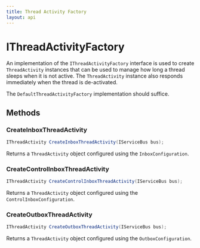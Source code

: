 ```yaml
---
title: Thread Activity Factory
layout: api
---
```

# IThreadActivityFactory

An implementation of the `IThreadActivityFactory` interface is used to create `ThreadActivity` instances that can be used to manage how long a thread sleeps when it is not active.  The `ThreadActivity` instance also responds immediately when the thread is de-activated.

The `DefaultThreadActivityFactory` implementation should suffice.

## Methods

### CreateInboxThreadActivity

~~~ c#
IThreadActivity CreateInboxThreadActivity(IServiceBus bus);
~~~

Returns a `ThreadActivity` object configured using the `InboxConfiguration`.

### CreateControlInboxThreadActivity

~~~ c#
IThreadActivity CreateControlInboxThreadActivity(IServiceBus bus);
~~~

Returns a `ThreadActivity` object configured using the `ControlInboxConfiguration`.

### CreateOutboxThreadActivity

~~~ c#
IThreadActivity CreateOutboxThreadActivity(IServiceBus bus);
~~~

Returns a `ThreadActivity` object configured using the `OutboxConfiguration`.



